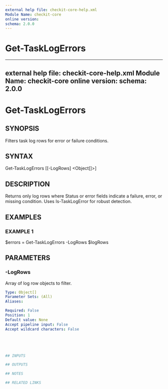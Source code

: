 ```yaml
---
external help file: checkit-core-help.xml
Module Name: checkit-core
online version:
schema: 2.0.0
---
```

# Get-TaskLogErrors

---
external help file: checkit-core-help.xml
Module Name: checkit-core
online version:
schema: 2.0.0
---

# Get-TaskLogErrors

## SYNOPSIS

Filters task log rows for error or failure conditions.

## SYNTAX





Get-TaskLogErrors [[-LogRows] <Object[]>]





## DESCRIPTION

Returns only log rows where Status or error fields indicate a failure, error, or missing condition.
Uses Is-TaskLogError for robust detection.

## EXAMPLES

### EXAMPLE 1





$errors = Get-TaskLogErrors -LogRows $logRows





## PARAMETERS

### -LogRows

Array of log row objects to filter.

```yaml
Type: Object[]
Parameter Sets: (All)
Aliases:

Required: False
Position: 1
Default value: None
Accept pipeline input: False
Accept wildcard characters: False





## INPUTS

## OUTPUTS

## NOTES

## RELATED LINKS



